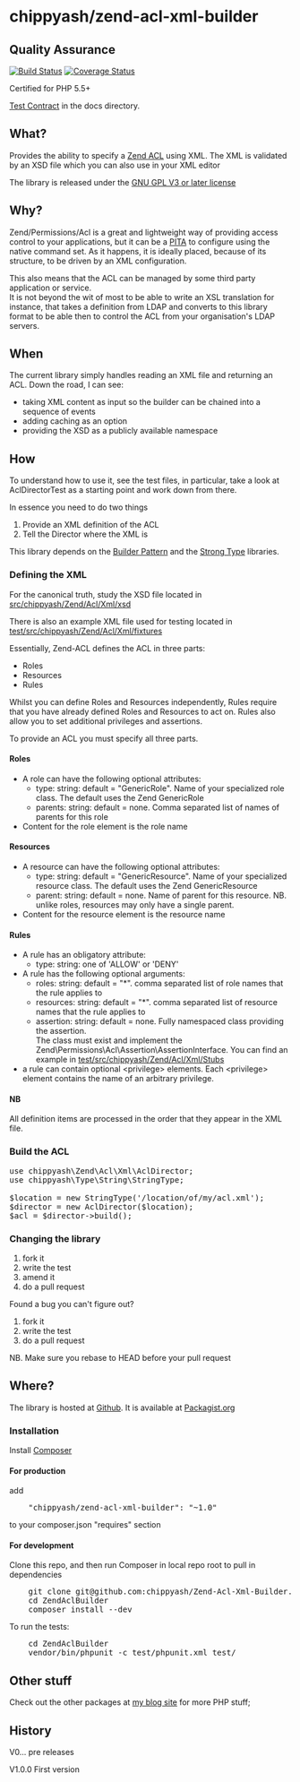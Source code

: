 # chippyash/zend-acl-xml-builder

## Quality Assurance

[![Build Status](https://travis-ci.org/chippyash/Zend-Acl-Xml-Builder.svg?branch=master)](https://travis-ci.org/chippyash/Zend-Acl-Xml-Builder)
[![Coverage Status](https://img.shields.io/coveralls/chippyash/Zend-Acl-Xml-Builder.svg)](https://coveralls.io/r/chippyash/Zend-Acl-Xml-Builder?branch=master)

Certified for PHP 5.5+

[Test Contract](https://github.com/chippyash/Zend-Acl-Xml-Builder/blob/master/docs/Test-Contract.md) in the docs directory.

## What?

Provides the ability to specify a [Zend ACL](http://framework.zend.com/manual/current/en/modules/zend.permissions.acl.intro.html) 
using XML. The XML is validated by an XSD file which you can also use in your XML 
editor

The library is released under the [GNU GPL V3 or later license](http://www.gnu.org/copyleft/gpl.html)

## Why?

Zend/Permissions/Acl is a great and lightweight way of providing access control to your
applications, but it can be a [PITA](http://www.urbandictionary.com/define.php?term=pita) 
to configure using the native command set. As it happens, it is ideally placed, 
because of its structure, to be driven by an XML configuration.  

This also means that the ACL can be managed by some third party application or service.  
It is not beyond the wit of most to be able to write an XSL translation for 
instance, that takes a definition from LDAP and converts to this library format 
to be able then to control the ACL from your organisation's LDAP servers.

## When

The current library simply handles reading an XML file and returning an ACL.
Down the road, I can see:

- taking XML content as input so the builder can be chained into a sequence of events
- adding caching as an option
- providing the XSD as a publicly available namespace

## How

To understand how to use it, see the test files, in particular, take a look at
AclDirectorTest as a starting point and work down from there.

In essence you need to do two things

1. Provide an XML definition of the ACL
2. Tell the Director where the XML is

This library depends on the [Builder Pattern](https://github.com/chippyash/Builder-Pattern)
and the [Strong Type](https://github.com/chippyash/Strong-Type) libraries.

### Defining the XML

For the canonical truth, study the XSD file located in [src/chippyash/Zend/Acl/Xml/xsd](https://github.com/chippyash/Zend-Acl-Xml-Builder/blob/master/src/chippyash/Zend/Acl/Xml/xsd/zendacl.xsd)

There is also an example XML file used for testing located in [test/src/chippyash/Zend/Acl/Xml/fixtures](https://github.com/chippyash/Zend-Acl-Xml-Builder/blob/master/test/src/chippyash/Zend/Acl/Xml/fixtures/test.xml)

Essentially, Zend-ACL defines the ACL in three parts:

* Roles
* Resources
* Rules

Whilst you can define Roles and Resources independently, Rules require that you
have already defined Roles and Resources to act on.  Rules also allow you to set
additional privileges and assertions.  

To provide an ACL you must specify all three parts.

#### Roles

- A role can have the following optional attributes:
    - type: string: default = "GenericRole". Name of your specialized role class. The default
uses the Zend GenericRole
    - parents: string: default = none. Comma separated list of names of parents for this role
- Content for the role element is the role name

#### Resources

- A resource can have the following optional attributes:
    - type: string: default = "GenericResource". Name of your specialized resource class. The default
uses the Zend GenericResource
    - parent: string: default = none. Name of parent for this resource. NB. unlike roles,
resources may only have a single parent.
- Content for the resource element is the resource name

#### Rules

- A rule has an obligatory attribute:
    - type: string: one of 'ALLOW' or 'DENY'
- A rule has the following optional arguments:
    - roles: string: default = "*". comma separated list of role names that the rule applies to
    - resources: string: default = "*". comma separated list of resource names that the rule applies to
    - assertion: string: default = none. Fully namespaced class providing the assertion.  
The class must exist and implement the Zend\Permissions\Acl\Assertion\AssertionInterface.
You can find an example in [test/src/chippyash/Zend/Acl/Xml/Stubs](https://github.com/chippyash/Zend-Acl-Xml-Builder/blob/master/test/src/chippyash/Zend/Acl/Xml/Stubs/TestAssertionStub.php)
- a rule can contain optional \<privilege\> elements. Each \<privilege\> element contains
the name of an arbitrary privilege.

#### NB

All definition items are processed in the order that they appear in the XML file.

### Build the ACL

<pre>
use chippyash\Zend\Acl\Xml\AclDirector;
use chippyash\Type\String\StringType;

$location = new StringType('/location/of/my/acl.xml');
$director = new AclDirector($location);
$acl = $director->build();
</pre>

### Changing the library

1.  fork it
2.  write the test
3.  amend it
4.  do a pull request

Found a bug you can't figure out?

1.  fork it
2.  write the test
3.  do a pull request

NB. Make sure you rebase to HEAD before your pull request

## Where?

The library is hosted at [Github](https://github.com/chippyash/Zend-Acl-Xml-Builder). It is
available at [Packagist.org](https://packagist.org/packages/chippyash/zend-acl-xml-builder)

### Installation

Install [Composer](https://getcomposer.org/)

#### For production

add

<pre>
    "chippyash/zend-acl-xml-builder": "~1.0"
</pre>

to your composer.json "requires" section

#### For development

Clone this repo, and then run Composer in local repo root to pull in dependencies

<pre>
    git clone git@github.com:chippyash/Zend-Acl-Xml-Builder.git ZendAclBuilder
    cd ZendAclBuilder
    composer install --dev
</pre>

To run the tests:

<pre>
    cd ZendAclBuilder
    vendor/bin/phpunit -c test/phpunit.xml test/
</pre>

## Other stuff

Check out the other packages at [my blog site](http://the-matrix.github.io/packages/) for more PHP stuff;

## History

V0...  pre releases

V1.0.0 First version

